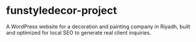 # funstyledecor-project
A WordPress website for a decoration and painting company in Riyadh, built and optimized for local SEO to generate real client inquiries.
